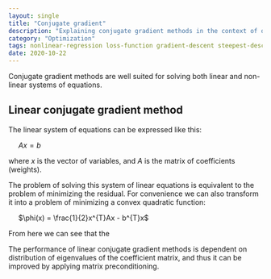```yaml
---
layout: single
title: "Conjugate gradient"
description: "Explaining conjugate gradient methods in the context of optimization problems"
category: "Optimization"
tags: nonlinear-regression loss-function gradient-descent steepest-descent function-minimization
date: 2020-10-22
---
```


Conjugate gradient methods are well suited for solving both linear and non-linear systems of equations. 

## Linear conjugate gradient method

The linear system of equations can be expressed like this:

&nbsp;&nbsp;&nbsp;&nbsp;
$Ax = b$

where $x$ is the vector of variables, and $A$ is the matrix of coefficients (weights).

The problem of solving this system of linear equations is equivalent to the problem of minimizing the residual. For convenience we can also transform it into a problem of minimizing a convex quadratic function:

&nbsp;&nbsp;&nbsp;&nbsp;
$\phi(x) = \frac{1}{2}x^{T}Ax - b^{T}x$

From here we can see that the 

The performance of linear conjugate gradient methods is dependent on distribution of eigenvalues of the coefficient matrix, and thus it can be improved by applying matrix preconditioning.